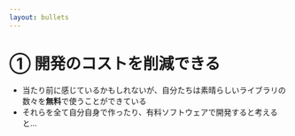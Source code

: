 ```yaml
---
layout: bullets
---
```


# ① 開発のコストを削減できる

<div class="h-10" />

- 当たり前に感じているかもしれないが、自分たちは素晴らしいライブラリの数々を<b class="text-green-500">無料</b>で使うことができている
- それらを全て自分自身で作ったり、有料ソフトウェアで開発すると考えると...
